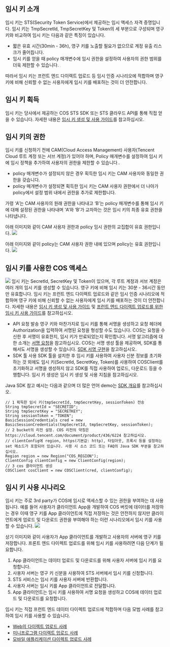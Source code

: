 ## 임시 키 소개

임시 키는 STS(Security Token Service)에서 제공하는 임시 액세스 자격 증명입니다. 임시 키는 TmpSecretId, TmpSecretKey 및 Token의 세 부분으로 구성되며 영구 키와 비교하여 임시 키는 다음과 같은 특징이 있습니다.
- 짧은 유효 시간(30min - 36h), 영구 키를 노출할 필요가 없으므로 계정 유출 리스크가 줄어듭니다.
- 임시 키를 얻을 때 policy 매개변수에 임시 권한을 설정하여 사용자의 권한 범위를 더욱 제한할 수 있습니다.

따라서 임시 키는 프런트 엔드 다이렉트 업로드 등 임시 인증 시나리오에 적합하며 영구 키에 비해 신뢰할 수 없는 사용자에게 임시 키를 배포하는 것이 더 안전합니다.

## 임시 키 획득

임시 키는 당사에서 제공하는 COS STS SDK 또는 STS 클라우드 API를 통해 직접 얻을 수 있습니다.
자세한 내용은 [임시 키 생성 및 사용 가이드](https://intl.cloud.tencent.com/document/product/436/14048)를 참고하십시오.

## 임시 키의 권한

임시 키를 신청하기 전에 CAM(Cloud Access Management) 사용자(Tencent Cloud 루트 계정 또는 서브 계정)가 있어야 하며, Policy 매개변수를 설정하여 임시 키에 임시 정책을 추가하여 사용자의 권한을 제한할 수 있습니다..
- policy 매개변수가 설정되지 않은 경우 획득한 임시 키는 CAM 사용자와 동일한 권한을 갖습니다.
- policy 매개변수가 설정되면 획득한 임시 키는 CAM 사용자 권한에서 더 나아가 policy에서 설정 범위 내에서 권한을 추가로 제한합니다.

가령 ‘A’는 CAM 사용자의 원래 권한을 나타내고 ‘B’는 policy 매개변수를 통해 임시 키에 대해 설정된 권한을 나타내며 ‘A’와 ‘B’가 교차하는 것은 임시 키의 최종 유효 권한을 나타냅니다.

아래 이미지와 같이 CAM 사용자 권한과 policy 임시 권한의 교집합이 유효 권한입니다.
![](https://qcloudimg.tencent-cloud.cn/raw/60982ace7d24b98f97210e674fd373a9.png)

아래 이미지와 같이 policy는 CAM 사용자 권한 내에 있으며 policy는 유효 권한입니다.
![](https://qcloudimg.tencent-cloud.cn/raw/03b30ed344faa1a9e28a6210810866d1.png)

## 임시 키를 사용한 COS 액세스

![](https://qcloudimg.tencent-cloud.cn/raw/0127017176d6014ec8957f47d4858666.png)
임시 키는 SecretId, SecretKey 및 Token이 있으며, 각 루트 계정과 서브 계정은 여러 개의 임시 키를 생성할 수 있습니다. 영구 키에 비해 임시 키는 30분 - 36시간 동안만 유효합니다. 임시 키는 프런트 엔드 다이렉트 업로드와 같은 임시 인증 시나리오에 적합하며 영구 키에 비해 신뢰할 수 없는 사용자에게 임시 키를 배포하는 것이 더 안전합니다. 자세한 내용은 [임시 키 생성 및 사용 가이드](https://intl.cloud.tencent.com/document/product/436/14048) 및 [프런트 엔드 다이렉트 업로드를 위한 임시 키 사용 가이드](https://intl.cloud.tencent.com/document/product/436/35265)를 참고하십시오.

- API 요청 발송
영구 키와 마찬가지로 임시 키를 통해 서명을 생성하고 요청 헤더에 Authorization을 입력하여 서명된 요청을 형성할 수도 있습니다. COS는 요청을 수신한 후 서명이 유효한지, 임시 키가 만료되었는지 확인합니다.
서명 알고리즘에 대한 소개는 [서명 요청](https://intl.cloud.tencent.com/document/product/436/7778)을 참고하십시오. COS는 서명 생성 툴을 제공하며, SDK를 통해서도 서명을 생성할 수 있습니다. [SDK 서명 구현](https://intl.cloud.tencent.com/document/product/436/7778#sdk-.E7.AD.BE.E5.90.8D.E5.AE.9E.E7.8E.B0)을 참고하십시오.
- SDK 툴 사용
SDK 툴을 설치한 후 임시 키를 사용하여 사용자 신분 정보를 초기화하는 것 외에도 임시 키(SecretId, SecretKey, Token)를 사용하여 COSClient를 초기화하고 서명을 생성하지 않고 SDK를 직접 사용하여 업로드, 다운로드 등을 수행합니다. 임시 키 생성은 임시 키 생성 및 사용 지침을 참고하십시오.

Java SDK 참고 예시는 다음과 같으며 더 많은 언어 demo는 [SDK 개요](https://intl.cloud.tencent.com/document/product/436/6474)를 참고하십시오.

```
// 1 획득한 임시 키(tmpSecretId, tmpSecretKey, sessionToken) 전송
String tmpSecretId = "SECRETID";
String tmpSecretKey = "SECRETKEY";
String sessionToken = "TOKEN";
BasicSessionCredentials cred = new BasicSessionCredentials(tmpSecretId, tmpSecretKey, sessionToken);
// 2 bucket의 리전 설정. COS 리전의 약칭은 https://cloud.tencent.com/document/product/436/6224 참고하십시오.
// clientConfig에 region, https(기본값: http), 타임아웃, 프록시 등을 설정하는 set 메소드가 포함되어 있습니다. 사용 시 소스 코드 또는 FAQ의 Java SDK 부분을 참고하십시오.
Region region = new Region("COS_REGION");
ClientConfig clientConfig = new ClientConfig(region);
// 3 cos 클라이언트 생성
COSClient cosClient = new COSClient(cred, clientConfig);
```

## 임시 키 사용 시나리오

임시 키는 주로 3rd party가 COS에 임시로 액세스할 수 있는 권한을 부여하는 데 사용됩니다. 예를 들어 사용자가 클라이언트 App을 개발하여 COS 버킷에 데이터를 저장하는 경우 이때 영구 키를 App 클라이언트에 직접 저장하는 것은 안전하지 않지만 클라이언트에게 업로드 및 다운로드 권한을 부여해야 하는 이런 시나리오에서 임시 키를 사용할 수 있습니다. 
![](https://qcloudimg.tencent-cloud.cn/raw/0b37dd8a160a065efe68c0fbeea09c3b.png)

상기 이미지와 같이 사용자가 App 클라이언트를 개발하고 사용자의 서버에 영구 키를 저장합니다. 프론트 엔드 다이렉트 업로드를 위해 임시 키를 사용하려면 다음 단계가 필요합니다.
1. App 클라이언트는 데이터 업로드 및 다운로드를 위해 사용자 서버에 임시 키를 요청합니다.
2. 사용자 서버는 영구 키 신분을 사용하여 STS 서버에서 임시 키를 신청합니다.
3. STS 서비스는 임시 키를 사용자 서버에 반환합니다.
4. 사용자 서버는 임시 키를 App 클라이언트로 전달합니다.
5. App 클라이언트는 임시 키를 사용하여 서명 요청을 생성하고 COS에 데이터 업로드 및 다운로드를 요청합니다.

임시 키는 직접 프런트 엔드 데이터 다이렉트 업로드에 적합하며 다음 모범 사례를 참고하여 임시 키를 사용할 수 있습니다.
- [Web의 다이렉트 업로드 사례](https://intl.cloud.tencent.com/document/product/436/9067)
- [미니프로그램 다이렉트 업로드 사례](https://intl.cloud.tencent.com/document/product/436/30934)
- [모바일 애플리케이션 다이렉트 업로드 사례](https://intl.cloud.tencent.com/document/product/436/30618)

